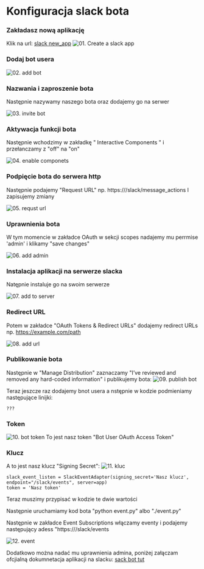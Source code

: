 # Konfiguracja slack bota

### Zakładasz nową aplikację

Klik na url: [slack new_app](https://api.slack.com/apps?new_app=1)
![01. Create a slack app](01-create-a-slack-app.png)

### Dodaj bot usera

![02. add bot](02-add-bot-user.png)

### Nazwania i zaproszenie bota

Następnie nazywamy naszego bota oraz dodajemy go na serwer

![03. invite bot](03-name-and-invite-bot.png)

### Aktywacja funkcji bota

Następnie wchodzimy w zakładkę " Interactive Components " i przełanczamy z "off" na "on"

![04. enable componets](04-enabling-c.png)

### Podpięcie bota do serwera http

Następnie podajemy "Request URL" np. https://<Nasza domena>/slack/message_actions
I zapisujemy zmiany

![05. requst url](05-add-rp-url.png)

### Uprawnienia bota

W tym momencie w zakładce OAuth w sekcji scopes nadajemy mu perrmise 'admin' i klikamy "save changes"

![06. add admin](06-admin-add.png)

### Instalacja aplikacji na serwerze slacka

Natępnie instaluje go na swoim serwerze

![07. add to server](07-add-to-server.png)

### Redirect URL

Potem w zakładce  "OAuth Tokens & Redirect URLs" dodajemy redirect URLs np. https://example.com/path

![08. add url](08-url-addd.png)

### Publikowanie bota

Następnie w "Manage Distribution" zaznaczamy "I’ve reviewed and removed any hard-coded information" i publikujemy bota:
![09. publish bot](09-publish-bot.png)


Teraz jeszcze raz dodajemy bnot usera a nstępnie w kodzie podmieniamy następujące linijki:

```
???
```

### Token

![10. bot token](10-bot-token.png)
To jest nasz token "Bot User OAuth Access Token"

### Klucz

A to jest nasz klucz "Signing Secret":
![11. kluc](11-klucz.png)


```
slack_event_listen = SlackEventAdapter(signing_secret='Nasz klucz', endpoint="/slack/events", server=app)
token = 'Nasz token'
```


Teraz muszimy przypisać w kodzie te dwie wartości

Następnie uruchamiamy kod bota "python event.py" albo "./event.py"

Następnie w zakładce Event Subscriptions włączamy eventy i podajemy następujący adess "https://<Nasz domena>/slack/events

![12. event](12-event-url.png)

Dodatkowo można nadać mu uprawnienia admina, poniżej załączam ofcjialną dokumnetacja aplikacji na slacku:
[sack bot tut](https://github.com/slackapi/python-slackclient/tree/master/tutorial)
